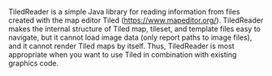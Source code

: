 TiledReader is a simple Java library for reading information from files created with the map editor Tiled (https://www.mapeditor.org/). TiledReader makes the internal structure of Tiled map, tileset, and template files easy to navigate, but it cannot load image data (only report paths to image files), and it cannot render Tiled maps by itself. Thus, TiledReader is most appropriate when you want to use Tiled in combination with existing graphics code.